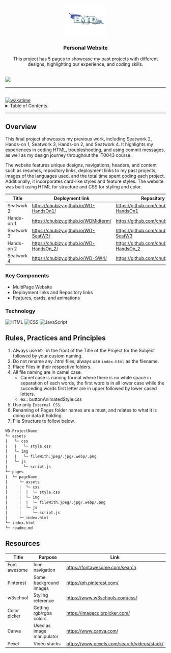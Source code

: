 <a name="readme-top">

<br/>

<br />
<div align="center">
  <a href="https://github.com/chubizy/">
  <!-- TODO: If you want to add logo or banner you can add it here -->
    <img src="./assets/img/Bloogoo_Dantic.png" alt="" width="130" height="100">
  </a>
<!-- TODO: Change Title to the name of the title of your Project -->
  <h3 align="center">Personal Website</h3>
</div>
<!-- TODO: Make a short description -->
<div align="center">
  This project has 5 pages to showcase my past projects with different designs, highlighting our experience, and coding skills.
</div>

<br />

<!-- TODO: Change the zyx-0314 into your github username  -->
<!-- TODO: Change the WD-Template-Project into the same name of your folder -->
![](https://visit-counter.vercel.app/counter.png?page=chubizy/Wd-Finals)

---

<br />
<a href="https://wakatime.com/badge/user/018ee58b-357b-4f61-b0ad-d2546ca042bf/project/c0d92dbf-fffa-4641-a7db-b176b13001b8"><img src="https://wakatime.com/badge/user/018ee58b-357b-4f61-b0ad-d2546ca042bf/project/c0d92dbf-fffa-4641-a7db-b176b13001b8.svg" alt="wakatime"></a>

<!-- TODO: If you want to add more layers for your readme -->
<details>
  <summary>Table of Contents</summary>
  <ol>
    <li>
      <a href="#overview">Overview</a>
      <ol>
        <li>
          <a href="#key-components">Key Components</a>
        </li>
        <li>
          <a href="#technology">Technology</a>
        </li>
      </ol>
    </li>
    <li>
      <a href="#rule,-practices-and-principles">Rules, Practices and Principles</a>
    </li>
    <li>
      <a href="#resources">Resources</a>
    </li>
  </ol>
</details>

---

## Overview

<!-- TODO: To be changed -->
<!-- The following are just sample -->
This final project showcases my previous work, including Seatwork 2, Hands-on 1, Seatwork 3, Hands-on 2, and Seatwork 4. It highlights my experiences in coding HTML, troubleshooting, and using commit messages, as well as my design journey throughout the IT0043 course.

The website features unique designs, navigations, headers, and content such as resumes, repository links, deployment links to my past projects, images of the languages used, and the total time spent coding each project. Additionally, it incorporates card-like styles and feature styles. The website was built using HTML for structure and CSS for styling and color.

| Title | Deployment link | Repository link |
|-|-|-|
| Seatwork 2 | https://chubizy.github.io/WD-HandsOn1/ | https://github.com/chubizy/WD-HandsOn1 |
| Hands-on 1 | https://chubizy.github.io/WDMidterm/ | https://github.com/chubizy/WDMidterm |
| Seatwork 3 | https://chubizy.github.io/WD-SeatW3/ | https://github.com/chubizy/WD-SeatW3 |
| Hands-on 2 | https://chubizy.github.io/WD-HandsOn_2/ | https://github.com/chubizy/WD-HandsOn_2 |
| Seatwork 4 | https://chubizy.github.io/WD-SW4/ | https://github.com/chubizy/WD-SW4 |


### Key Components
<!-- TODO: List of Key Components -->
<!-- The following are just sample -->
- MultiPage Website
- Deployment links and Repository links
- Features, cards, and animations

### Technology
<!-- TODO: List of Technology Used -->
![HTML](https://img.shields.io/badge/HTML-E34F26?style=for-the-badge&logo=html5&logoColor=white)
![CSS](https://img.shields.io/badge/CSS-1572B6?style=for-the-badge&logo=css3&logoColor=white)
![JavaScript](https://img.shields.io/badge/JavaScript-F7DF1E?style=for-the-badge&logo=javascript&logoColor=white)

## Rules, Practices and Principles
1. Always use `WD-` in the front of the Title of the Project for the Subject followed by your custom naming.
2. Do not rename any .html files; always use `index.html` as the filename.
3. Place Files in their respective folders.
4. All file naming are in camel case.
   - Camel case is naming format where there is no white space in separation of each words, the first word is in all lower case while the succeding words first letter are in upper followed by lower cased letters.
   - ex.: buttonAnimatedStyle.css
5. Use only `External CSS`.
6. Renaming of Pages folder names are a must, and relates to what it is doing or data it holding.
7. File Structure to follow below.

```
WD-ProjectName
└─ assets
|   └─ css
|   |   └─ style.css
|   └─ img
|   |   └─ fileWith.jpeg/.jpg/.webp/.png
|   └─ js
|       └─ script.js
└─ pages
|  └─ pageName
|     └─ assets
|     |  └─ css
|     |  |  └─ style.css
|     |  └─ img
|     |  |  └─ fileWith.jpeg/.jpg/.webp/.png
|     |  └─ js
|     |     └─ script.js
|     └─ index.html
└─ index.html
└─ readme.md
```

## Resources

<!-- TODO: Add References -->
| Title | Purpose | Link |
|-|-|-|
| Font awesome | Icon navigation | https://fontawesome.com/search |
| Pinterest | Some background images | https://ph.pinterest.com/ |
| w3school | Styling reference | https://www.w3schools.com/css/ |
| Color picker | Getting rgb/rgba colors | https://imagecolorpicker.com/ |
| Canva | Used as image manipulator | https://www.canva.com/ |
| Pexel | Video stacks | https://www.pexels.com/search/videos/stack/ |

